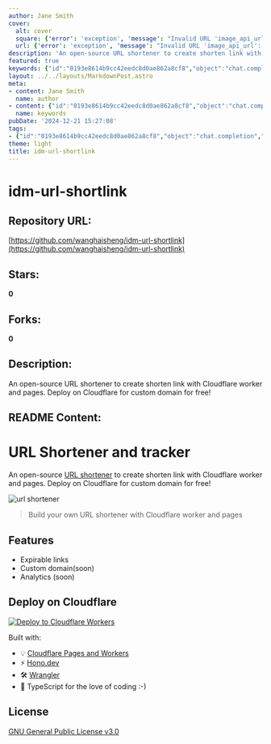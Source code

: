```yaml
---
author: Jane Smith
cover:
  alt: cover
  square: {'error': 'exception', 'message': "Invalid URL 'image_api_url': No scheme supplied. Perhaps you meant https://image_api_url?"}
  url: {'error': 'exception', 'message': "Invalid URL 'image_api_url': No scheme supplied. Perhaps you meant https://image_api_url?"}
description: 'An open-source URL shortener to create shorten link with Cloudflare worker and pages. Deploy on Cloudflare for custom domain for free!'
featured: true
keywords: {"id":"0193e8614b9cc42eedc8d0ae862a8cf8","object":"chat.completion","created":1734770510,"model":"Qwen/Qwen2.5-7B-Instruct","choices":[{"index":0,"message":{"role":"assistant","content":"Certainly! Here are the keywords and tags extracted from the given text:\n\n### Keywords:\n- URL shortener\n- Cloudflare worker\n- Cloudflare pages\n- Open-source\n- Analytics\n- Expirable links\n- Custom domain\n- Deploy\n- Cloudflare\n- TypeScript\n- Hono.dev\n- Wrangler\n- GitHub\n\n### Tags:\n- URL Shortener and tracker\n- Open-source\n- Cloudflare\n- Deploy\n- Analytics\n- Expirable links\n- Custom Domain\n- TypeScript\n- Hono.dev\n- Wrangler\n\nThese keywords and tags should help in categorizing and indexing the content effectively."},"finish_reason":"stop"}],"usage":{"prompt_tokens":284,"completion_tokens":132,"total_tokens":416},"system_fingerprint":""}
layout: ../../layouts/MarkdownPost.astro
meta:
- content: Jane Smith
  name: author
- content: {"id":"0193e8614b9cc42eedc8d0ae862a8cf8","object":"chat.completion","created":1734770510,"model":"Qwen/Qwen2.5-7B-Instruct","choices":[{"index":0,"message":{"role":"assistant","content":"Certainly! Here are the keywords and tags extracted from the given text:\n\n### Keywords:\n- URL shortener\n- Cloudflare worker\n- Cloudflare pages\n- Open-source\n- Analytics\n- Expirable links\n- Custom domain\n- Deploy\n- Cloudflare\n- TypeScript\n- Hono.dev\n- Wrangler\n- GitHub\n\n### Tags:\n- URL Shortener and tracker\n- Open-source\n- Cloudflare\n- Deploy\n- Analytics\n- Expirable links\n- Custom Domain\n- TypeScript\n- Hono.dev\n- Wrangler\n\nThese keywords and tags should help in categorizing and indexing the content effectively."},"finish_reason":"stop"}],"usage":{"prompt_tokens":284,"completion_tokens":132,"total_tokens":416},"system_fingerprint":""}
  name: keywords
pubDate: '2024-12-21 15:27:08'
tags:
- {"id":"0193e8614b9cc42eedc8d0ae862a8cf8","object":"chat.completion","created":1734770510,"model":"Qwen/Qwen2.5-7B-Instruct","choices":[{"index":0,"message":{"role":"assistant","content":"Certainly! Here are the keywords and tags extracted from the given text:\n\n### Keywords:\n- URL shortener\n- Cloudflare worker\n- Cloudflare pages\n- Open-source\n- Analytics\n- Expirable links\n- Custom domain\n- Deploy\n- Cloudflare\n- TypeScript\n- Hono.dev\n- Wrangler\n- GitHub\n\n### Tags:\n- URL Shortener and tracker\n- Open-source\n- Cloudflare\n- Deploy\n- Analytics\n- Expirable links\n- Custom Domain\n- TypeScript\n- Hono.dev\n- Wrangler\n\nThese keywords and tags should help in categorizing and indexing the content effectively."},"finish_reason":"stop"}],"usage":{"prompt_tokens":284,"completion_tokens":132,"total_tokens":416},"system_fingerprint":""}
theme: light
title: idm-url-shortlink
---
```


# idm-url-shortlink

## Repository URL: 
[https://github.com/wanghaisheng/idm-url-shortlink](https://github.com/wanghaisheng/idm-url-shortlink)

## Stars: 
**0**

## Forks: 
**0**

## Description: 
An open-source URL shortener to create shorten link with Cloudflare worker and pages. Deploy on Cloudflare for custom domain for free!

## README Content: 
# URL Shortener and tracker

An open-source [URL shortener](https://idm.in/) to create shorten link with Cloudflare worker and pages. Deploy on Cloudflare for custom domain for free!

![url shortener](/assets/url-shortener.png)

> Build your own URL shortener with Cloudflare worker and pages

## Features
- Expirable links
- Custom domain(soon)
- Analytics (soon)

## Deploy on Cloudflare

[![Deploy to Cloudflare Workers](https://deploy.workers.cloudflare.com/button)](https://deploy.workers.cloudflare.com/?url=https://github.com/dayschedule/idm)

Built with:
- 💡 [Cloudflare Pages and Workers](https://www.cloudflare.com/)
- ⚡️ [Hono.dev](https://hono.dev/) 
- 🛠️ [Wrangler](https://github.com/cloudflare/wrangler)
- 🦾 TypeScript for the love of coding :-)

## License

[GNU General Public License v3.0](/LICENSE)

